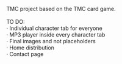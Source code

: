 TMC project based on the TMC card game.
<br><br>
TO DO:<br>
· Individual character tab for everyone<br>
· MP3 player inside every character tab<br>
· Final images and not placeholders<br>
· Home distribution<br>
· Contact page<br>

